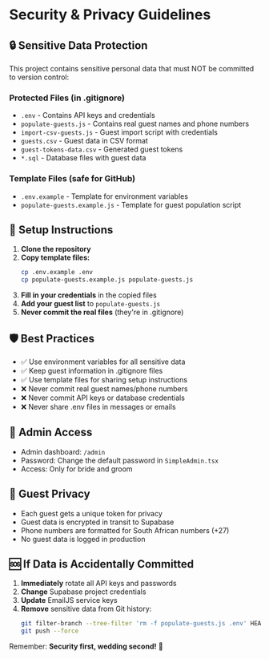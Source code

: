 # Security & Privacy Guidelines

## 🔒 Sensitive Data Protection

This project contains sensitive personal data that must NOT be committed to version control:

### Protected Files (in .gitignore)
- `.env` - Contains API keys and credentials
- `populate-guests.js` - Contains real guest names and phone numbers
- `import-csv-guests.js` - Guest import script with credentials
- `guests.csv` - Guest data in CSV format
- `guest-tokens-data.csv` - Generated guest tokens
- `*.sql` - Database files with guest data

### Template Files (safe for GitHub)
- `.env.example` - Template for environment variables
- `populate-guests.example.js` - Template for guest population script

## 🚀 Setup Instructions

1. **Clone the repository**
2. **Copy template files:**
   ```bash
   cp .env.example .env
   cp populate-guests.example.js populate-guests.js
   ```
3. **Fill in your credentials** in the copied files
4. **Add your guest list** to `populate-guests.js`
5. **Never commit the real files** (they're in .gitignore)

## 🛡️ Best Practices

- ✅ Use environment variables for all sensitive data
- ✅ Keep guest information in .gitignore files
- ✅ Use template files for sharing setup instructions
- ❌ Never commit real guest names/phone numbers
- ❌ Never commit API keys or database credentials
- ❌ Never share .env files in messages or emails

## 🔑 Admin Access

- Admin dashboard: `/admin`
- Password: Change the default password in `SimpleAdmin.tsx`
- Access: Only for bride and groom

## 📱 Guest Privacy

- Each guest gets a unique token for privacy
- Guest data is encrypted in transit to Supabase
- Phone numbers are formatted for South African numbers (+27)
- No guest data is logged in production

## 🆘 If Data is Accidentally Committed

1. **Immediately** rotate all API keys and passwords
2. **Change** Supabase project credentials
3. **Update** EmailJS service keys
4. **Remove** sensitive data from Git history:
   ```bash
   git filter-branch --tree-filter 'rm -f populate-guests.js .env' HEAD
   git push --force
   ```

Remember: **Security first, wedding second!** 🎉